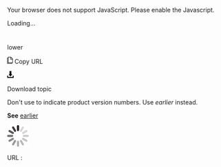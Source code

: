 Your browser does not support JavaScript. Please enable the Javascript.

Loading...

# 

lower

![Copy URL](media/lower/Copy.png)
Copy URL

![Download](media/lower/Download.png)

Download topic

Don't use to indicate product version numbers. Use *earlier* instead.

**See** [earlier](https://worldready.cloudapp.net/Styleguide/Read?id=2700&topicid=32559)

![In progress](media/lower/activity-large.gif)

URL :
